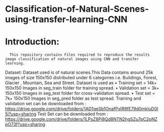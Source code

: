 # Classification-of-Natural-Scenes-using-transfer-learning-CNN
# Introduction:
      This repository contains Files required to reproduce the results image classification of natural images using CNN and transfer learning.

Dataset:
      Dataset used is of natural scenes.This Data contains around 25k images of size 150x150 distributed under 6 categories
      i.e. Buildings, Forest, Glacier , Mountain, Sea and Street. Dataset is used as
  • Training set = 14k+ 150x150 Images in seg_train folder for training spread.
  • Validation set = 3k+ 150x150 Images in seg_test folder for cross-validation spread.
  • Test set = 7k+ 150x150 Images in seg_pred folder as test spread.
Training and validation set can be downloaded from :  https://drive.google.com/drive/folders/1AD1qeSb1OnafPxIR9fE79d0mkIuD0I5i?usp=sharing
Test Set can be downloaded from : https://drive.google.com/drive/folders/1LPsZ8Pi8Qd8NTN2hgSZu7pC2pNZpO73f?usp=sharing
